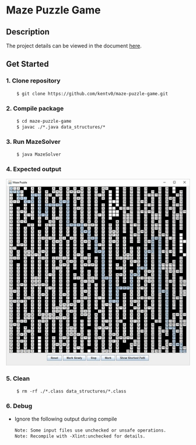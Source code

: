 Maze Puzzle Game
======
Description
------
The project details can be viewed in the document [here](https://github.com/kentv0/maze-puzzle-game/blob/master/prompt.pdf).

Get Started
------
### 1. Clone repository
```
    $ git clone https://github.com/kentv0/maze-puzzle-game.git
```
### 2. Compile package
```
    $ cd maze-puzzle-game
    $ javac ./*.java data_structures/*
```
### 3. Run MazeSolver
```
    $ java MazeSolver
```
### 4. Expected output
![](https://raw.githubusercontent.com/kentv0/maze-puzzle-game/master/output.jpg "Expected output")
### 5. Clean
```
    $ rm -rf ./*.class data_structures/*.class
```
### 6. Debug
* Ignore the following output during compile
    ```
    Note: Some input files use unchecked or unsafe operations.
    Note: Recompile with -Xlint:unchecked for details.
    ```
